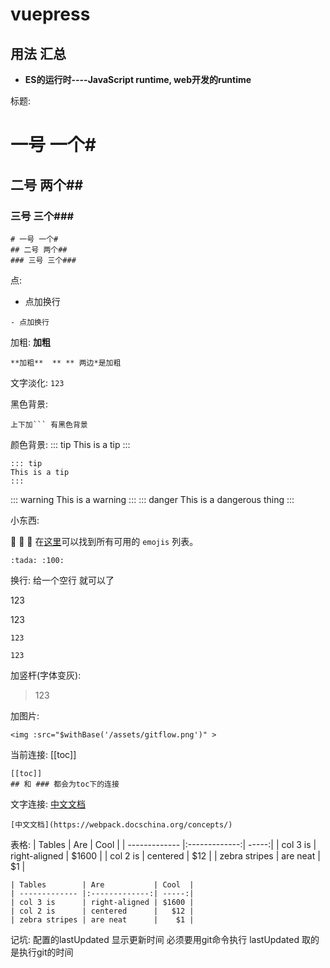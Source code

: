 # vuepress

##  用法 汇总 


- **ES的运行时----JavaScript runtime, web开发的runtime**


标题:
# 一号 一个#
## 二号 两个##
### 三号 三个###
```
# 一号 一个#
## 二号 两个##
### 三号 三个###
```

点:
- 点加换行
```
- 点加换行 
```

加粗:
**加粗**
```
**加粗**  ** ** 两边*是加粗
```
文字淡化:
`
123
`


黑色背景:
```
上下加``` 有黑色背景
```

颜色背景:
::: tip
This is a tip
:::
```
::: tip
This is a tip
:::
```
::: warning
This is a warning
:::
::: danger
This is a dangerous thing
:::

小东西:

:tada: :100: :grimacing:
在[这里](https://github.com/markdown-it/markdown-it-emoji/blob/master/lib/data/full.json)可以找到所有可用的 `emojis` 列表。
```
:tada: :100:

```

换行: 给一个空行 就可以了

123

123
```
123

123
```

加竖杆(字体变灰): 
>123

加图片:
```
<img :src="$withBase('/assets/gitflow.png')" >
```

当前连接:
[[toc]] 

```
[[toc]] 
## 和 ### 都会为toc下的连接
```

文字连接:
[中文文档](https://webpack.docschina.org/concepts/)

```
[中文文档](https://webpack.docschina.org/concepts/)
```

表格:
| Tables        | Are           | Cool  |
| ------------- |:-------------:| -----:|
| col 3 is      | right-aligned | $1600 |
| col 2 is      | centered      |   $12 |
| zebra stripes | are neat      |    $1 |
```
| Tables        | Are           | Cool  |
| ------------- |:-------------:| -----:|
| col 3 is      | right-aligned | $1600 |
| col 2 is      | centered      |   $12 |
| zebra stripes | are neat      |    $1 |
```

记坑: 
配置的lastUpdated  显示更新时间  必须要用git命令执行
lastUpdated  取的是执行git的时间